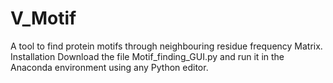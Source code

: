 # V_Motif
A tool to find protein motifs through neighbouring residue frequency Matrix.
Installation
Download the file Motif_finding_GUI.py and run it in the Anaconda environment using any Python editor.
